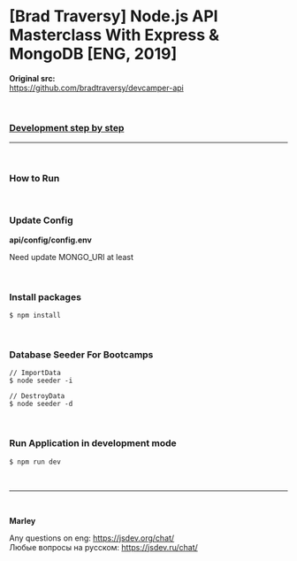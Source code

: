# [Brad Traversy] Node.js API Masterclass With Express &amp; MongoDB [ENG, 2019]

**Original src:**  
https://github.com/bradtraversy/devcamper-api

<br/>

### [Development step by step](./Development.md)

---

<br/>

### How to Run

<br/>

### Update Config

**api/config/config.env**

Need update MONGO_URI at least

<br/>

### Install packages

    $ npm install

<br/>

### Database Seeder For Bootcamps

    // ImportData
    $ node seeder -i

    // DestroyData
    $ node seeder -d

<br/>

### Run Application in development mode

    $ npm run dev

<br/>

---

<br/>

**Marley**

Any questions on eng: https://jsdev.org/chat/  
Любые вопросы на русском: https://jsdev.ru/chat/
